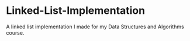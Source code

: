 # Linked-List-Implementation
A linked list implementation I made for my Data Structures and Algorithms course.
